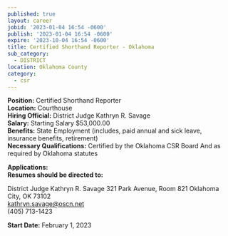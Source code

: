 ```yaml
---
published: true
layout: career
jobid: '2023-01-04 16:54 -0600'
publish: '2023-01-04 16:54 -0600'
expire: '2023-10-04 16:54 -0600'
title: Certified Shorthand Reporter - Oklahoma
sub_category:
  - DISTRICT
location: Oklahoma County
category:
  - csr
---
```

**Position:** Certified Shorthand Reporter   
**Location:** Courthouse     
**Hiring Official:** District Judge Kathryn R. Savage   
**Salary:** Starting Salary $53,000.00  
**Benefits:** State Employment (includes, paid annual and sick leave, insurance benefits, retirement)    
**Necessary Qualifications:** Certified by the Oklahoma CSR Board And as required by Oklahoma statutes
										

**Applications:**   
**Resumes should be directed to:**  

District Judge Kathryn R. Savage
321 Park Avenue, Room 821 
Oklahoma City, OK  73102  
[kathryn.savage@oscn.net](mailto:kathryn.savage@oscn.net)  
(405) 713-1423  

**Start Date:** February 1, 2023
